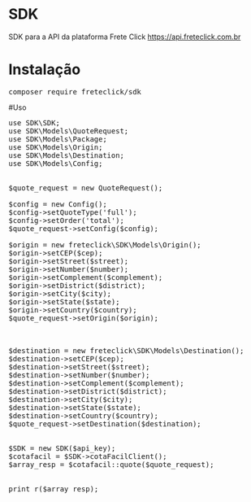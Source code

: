 # SDK

SDK para a API da plataforma Frete Click
https://api.freteclick.com.br


# Instalação
<pre>
composer require freteclick/sdk
</pre>

#Uso

<pre>
use SDK\SDK;
use SDK\Models\QuoteRequest;
use SDK\Models\Package;
use SDK\Models\Origin;
use SDK\Models\Destination;
use SDK\Models\Config;


$quote_request = new QuoteRequest();

$config = new Config();
$config->setQuoteType('full');
$config->setOrder('total');
$quote_request->setConfig($config);

$origin = new freteclick\SDK\Models\Origin();  
$origin->setCEP($cep);
$origin->setStreet($street);
$origin->setNumber($number);
$origin->setComplement($complement);
$origin->setDistrict($district);
$origin->setCity($city);
$origin->setState($state);
$origin->setCountry($country); 
$quote_request->setOrigin($origin);



$destination = new freteclick\SDK\Models\Destination(); 
$destination->setCEP($cep);
$destination->setStreet($street);
$destination->setNumber($number);
$destination->setComplement($complement);
$destination->setDistrict($district);
$destination->setCity($city);
$destination->setState($state);
$destination->setCountry($country); 	
$quote_request->setDestination($destination);  


$SDK = new SDK($api_key);
$cotafacil = $SDK->cotaFacilClient();			
$array_resp = $cotafacil::quote($quote_request);	


print_r($array_resp); 
</pre>
